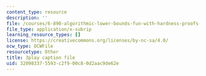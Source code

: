 ```yaml
---
content_type: resource
description: ''
file: /courses/6-890-algorithmic-lower-bounds-fun-with-hardness-proofs-fall-2014/320983375593c2f900c80d2aac9de62e_7d73E1DiH0w.srt
file_type: application/x-subrip
learning_resource_types: []
license: https://creativecommons.org/licenses/by-nc-sa/4.0/
ocw_type: OCWFile
resourcetype: Other
title: 3play caption file
uid: 32098337-5593-c2f9-00c8-0d2aac9de62e
---
```

